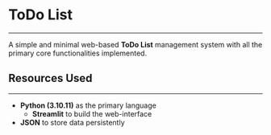 # ToDo List
---

A simple and minimal web-based **ToDo List** management system with all the primary core functionalities implemented.

## Resources Used
---
- **Python (3.10.11)** as the primary language
    - **Streamlit** to build the web-interface
- **JSON** to store data persistently